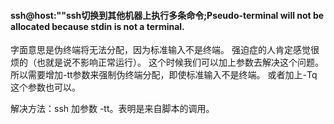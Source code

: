 #### ssh@host:""ssh切换到其他机器上执行多条命令;Pseudo-terminal will not be allocated because stdin is not a terminal.


字面意思是伪终端将无法分配，因为标准输入不是终端。 
强迫症的人肯定感觉很烦的（也就是说不影响正常运行）。 
这个时候我们可以加上参数去解决这个问题。 
所以需要增加-tt参数来强制伪终端分配，即使标准输入不是终端。 
或者加上-Tq这个参数也可以。


解决方法：ssh 加参数 -tt。表明是来自脚本的调用。